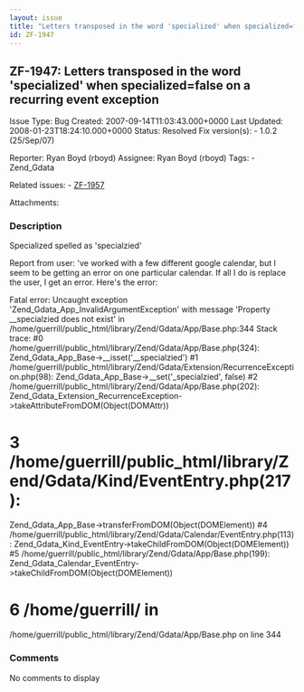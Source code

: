 ```yaml
---
layout: issue
title: "Letters transposed in the word 'specialized' when specialized=false on a recurring event exception"
id: ZF-1947
---
```


ZF-1947: Letters transposed in the word 'specialized' when specialized=false on a recurring event exception
-----------------------------------------------------------------------------------------------------------

 Issue Type: Bug Created: 2007-09-14T11:03:43.000+0000 Last Updated: 2008-01-23T18:24:10.000+0000 Status: Resolved Fix version(s): - 1.0.2 (25/Sep/07)
 
 Reporter:  Ryan Boyd (rboyd)  Assignee:  Ryan Boyd (rboyd)  Tags: - Zend\_Gdata
 
 Related issues: - [ZF-1957](/issues/browse/ZF-1957)
 
 Attachments: 
### Description

Specialized spelled as 'specialzied'

Report from user: 've worked with a few different google calendar, but I seem to be getting an error on one particular calendar. If all I do is replace the user, I get an error. Here's the error:

Fatal error: Uncaught exception 'Zend\_Gdata\_App\_InvalidArgumentException' with message 'Property \_\_specialzied does not exist' in /home/guerrill/public\_html/library/Zend/Gdata/App/Base.php:344 Stack trace: #0 /home/guerrill/public\_html/library/Zend/Gdata/App/Base.php(324): Zend\_Gdata\_App\_Base->\_\_isset('\_\_specialzied') #1 /home/guerrill/public\_html/library/Zend/Gdata/Extension/RecurrenceException.php(98): Zend\_Gdata\_App\_Base->\_\_set('\_specialzied', false) #2 /home/guerrill/public\_html/library/Zend/Gdata/App/Base.php(202): Zend\_Gdata\_Extension\_RecurrenceException->takeAttributeFromDOM(Object(DOMAttr))

3 /home/guerrill/public\_html/library/Zend/Gdata/Kind/EventEntry.php(217):
==========================================================================

Zend\_Gdata\_App\_Base->transferFromDOM(Object(DOMElement)) #4 /home/guerrill/public\_html/library/Zend/Gdata/Calendar/EventEntry.php(113): Zend\_Gdata\_Kind\_EventEntry->takeChildFromDOM(Object(DOMElement)) #5 /home/guerrill/public\_html/library/Zend/Gdata/App/Base.php(199): Zend\_Gdata\_Calendar\_EventEntry->takeChildFromDOM(Object(DOMElement))

6 /home/guerrill/ in
====================

/home/guerrill/public\_html/library/Zend/Gdata/App/Base.php on line 344

 

 

### Comments

No comments to display